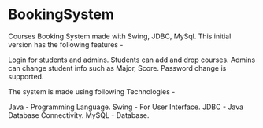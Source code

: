 # BookingSystem
Courses Booking System made with Swing, JDBC, MySql. This initial version has the following features -

Login for students and admins.
Students can add and drop courses.
Admins can change student info such as Major, Score.
Password change is supported.

The system is made using following Technologies -

Java - Programming Language.
Swing - For User Interface.
JDBC - Java Database Connectivity.
MySQL - Database.
